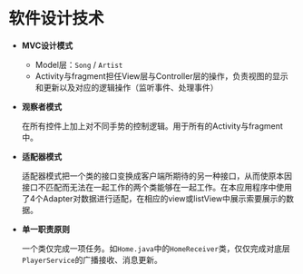 # 软件设计技术
* **MVC设计模式**
  * Model层：`Song` / `Artist`
  * Activity与fragment担任View层与Controller层的操作，负责视图的显示和更新以及对应的逻辑操作（监听事件、处理事件）
 

* **观察者模式**
  
  在所有控件上加上对不同手势的控制逻辑。用于所有的Activity与fragment中。
  
* **适配器模式**

  适配器模式把一个类的接口变换成客户端所期待的另一种接口，从而使原本因接口不匹配而无法在一起工作的两个类能够在一起工作。在本应用程序中使用了4个Adapter对数据进行适配，在相应的view或listView中展示索要展示的数据。
  
* **单一职责原则**

  一个类仅完成一项任务。如`Home.java`中的`HomeReceiver`类，仅仅完成对底层`PlayerService`的广播接收、消息更新。